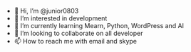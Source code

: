 - 👋 Hi, I’m @junior0803
- 👀 I’m interested in development
- 🌱 I’m currently learning Mearn, Python, WordPress and AI
- 💞️ I’m looking to collaborate on all developer
- 📫 How to reach me with email and skype

<!---
junior0803/junior0803 is a ✨ special ✨ repository because its `README.md` (this file) appears on your GitHub profile.
You can click the Preview link to take a look at your changes.
--->
